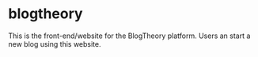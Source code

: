 # blogtheory
This is the front-end/website for the BlogTheory platform. Users an start a new blog using this website.